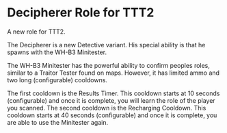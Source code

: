 # Decipherer Role for TTT2
A new role for TTT2.

The Decipherer is a new Detective variant.
His special ability is that he spawns with the WH-B3 Minitester.

The WH-B3 Minitester has the powerful ability to confirm peoples roles, similar to a Traitor Tester found on maps.
However, it has limited ammo and two long (configurable) cooldowns.

The first cooldown is the Results Timer. This cooldown starts at 10 seconds (configurable) and once it is complete, you will learn the role of the player you scanned.
The second cooldown is the Recharging Cooldown. This cooldown starts at 40 seconds (configurable) and once it is complete, you are able to use the Minitester again.
